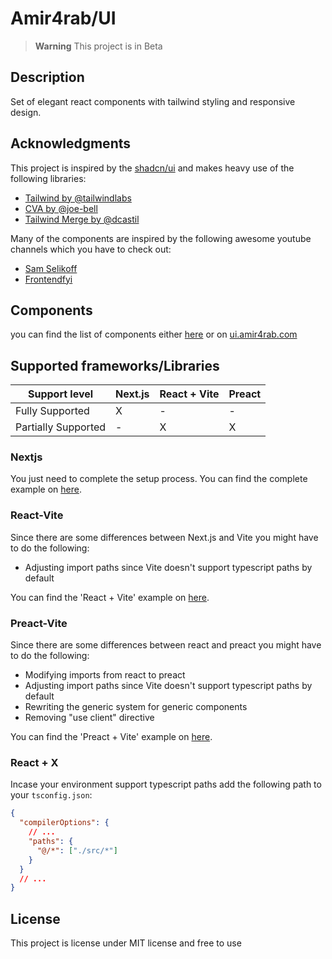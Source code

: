 # Amir4rab/UI

> **Warning** This project is in Beta

## Description

Set of elegant react components with tailwind styling and responsive design.

## Acknowledgments

This project is inspired by the [shadcn/ui](https://github.com/shadcn/ui) and makes heavy use of the following libraries:

- [Tailwind by @tailwindlabs](https://github.com/tailwindlabs/tailwindcss)
- [CVA by @joe-bell](https://github.com/joe-bell/cva)
- [Tailwind Merge by @dcastil](https://github.com/dcastil/tailwind-merge)

Many of the components are inspired by the following awesome youtube channels which you have to check out:

- [Sam Selikoff](https://www.youtube.com/@samselikoff)
- [Frontendfyi](https://www.youtube.com/@frontendfyi)

## Components

you can find the list of components either [here](./components/) or on [ui.amir4rab.com](https://ui.amir4rab.com/components)

## Supported frameworks/Libraries

| Support level       | Next.js | React + Vite | Preact |
| ------------------- | ------- | ------------ | ------ |
| Fully Supported     | X       | -            | -      |
| Partially Supported | -       | X            | X      |

### Nextjs

You just need to complete the setup process. You can find the complete example on [here](./examples/next).

### React-Vite

Since there are some differences between Next.js and Vite you might have to do the following:

- Adjusting import paths since Vite doesn't support typescript paths by default

You can find the 'React + Vite' example on [here](./examples/react-vite/).

### Preact-Vite

Since there are some differences between react and preact you might have to do the following:

- Modifying imports from react to preact
- Adjusting import paths since Vite doesn't support typescript paths by default
- Rewriting the generic system for generic components
- Removing "use client" directive

You can find the 'Preact + Vite' example on [here](./examples/preact-vite/).

### React + X

Incase your environment support typescript paths add the following path to your `tsconfig.json`:

```json
{
  "compilerOptions": {
    // ...
    "paths": {
      "@/*": ["./src/*"]
    }
  }
  // ...
}
```

## License

This project is license under MIT license and free to use

